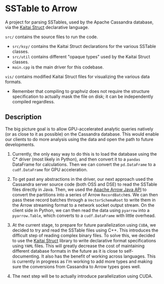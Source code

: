 # SSTable to Arrow

A project for parsing SSTables, used by the Apache Cassandra database, via the [Kaitai Struct](https://kaitai.io/) declarative language.

`src/` contains the source files to run the code.

- `src/ksy/` contains the Kaitai Struct declarations for the various SSTable classes.
- `src/util` contains different "opaque types" used by the Kaitai Struct classes.
- `main.cpp` is the main driver for this codebase.

`vis/` contains modified Kaitai Struct files for visualizing the various data formats.

- Remember that compiling to graphviz does not require the structure specification to actually mask the file on disk; it can be independently compiled regardless.

## Description

The big picture goal is to allow GPU-accelerated analytic queries natively (or as close to it as possible) on the Cassandra database. This would enable our clients to do more analysis using the data and open the path to future developments.

1. Currently, the only easy way to do this is to load the database using the C* driver (most likely in Python), and then convert it to a `pandas` DataFrame for calculations. Then we can convert the `pd.DataFrame` to a `cudf.DataFrame` for GPU acceleration.

2. To get past any abstractions in the driver, our next approach used the Cassandra server source code (both OSS and DSE) to read the SSTable files directly in Java. Then, we used the [Apache Arrow Java API](http://arrow.apache.org/docs/java/index.html) to convert the partitions into a series of Arrow `RecordBatch`es. We can then pass these record batches through a `VectorSchemaRoot` to write them in the Arrow streaming format to a network socket output stream. On the client side in Python, we can then read the data using `pyarrow` into a `pyarrow.Table`, which converts to a `cudf.DataFrame` with little overhead.

3. At the current stage, to prepare for future parallelization using `CUDA`, we decided to try and read the SSTable files using C++. This introduces the difficult step of reading complex binary files. To solve this, we decided to use the [Kaitai Struct](https://kaitai.io/) library to write declarative format specifications using `YAML` files. This will greatly decrease the cost of maintaining different database formats in the future as it is close to self-documenting. It also has the benefit of working across languages. This is currently in progress as I'm working to add more types and making sure the conversions from Cassandra to Arrow types goes well.

4. The next step will be to actually introduce parallelization using CUDA.
